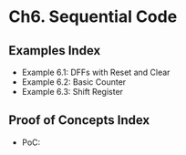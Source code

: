 # Ch6. Sequential Code

## Examples Index
* Example 6.1: DFFs with Reset and Clear
* Example 6.2: Basic Counter
* Example 6.3: Shift Register

## Proof of Concepts Index
* PoC:
